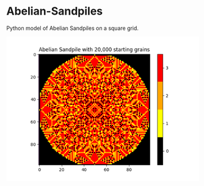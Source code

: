 # Abelian-Sandpiles
Python model of Abelian Sandpiles on a square grid.  

![so pretty...](demo.png)
